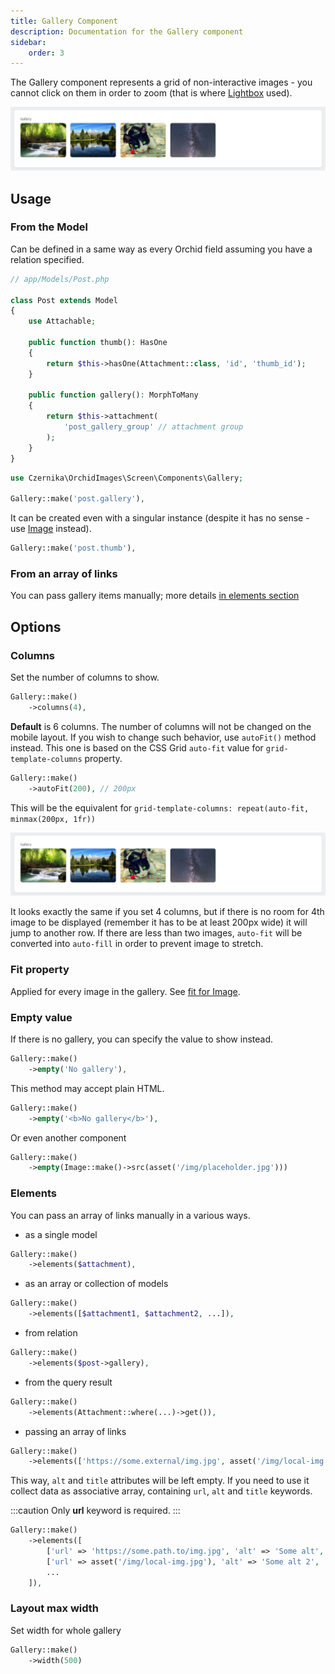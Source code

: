 ```yaml
---
title: Gallery Component
description: Documentation for the Gallery component
sidebar:
    order: 3
---
```


The Gallery component represents a grid of non-interactive images - you cannot click on them in order to zoom (that is where [Lightbox](/orchid-image-components/usage/lightbox) used).

![Four images in a row in a six columns grid](../../../assets/gallery-default.webp)

## Usage

### From the Model

Can be defined in a same way as every Orchid field assuming you have a relation specified.

```php
// app/Models/Post.php

class Post extends Model
{
    use Attachable;

    public function thumb(): HasOne
    {
        return $this->hasOne(Attachment::class, 'id', 'thumb_id');
    }

    public function gallery(): MorphToMany
    {
        return $this->attachment(
            'post_gallery_group' // attachment group
        );
    }
}
```

```php
use Czernika\OrchidImages\Screen\Components\Gallery;

Gallery::make('post.gallery'),
```

It can be created even with a singular instance (despite it has no sense - use [Image](/orchid-image-components/usage/image) instead).

```php
Gallery::make('post.thumb'),
```

### From an array of links

You can pass gallery items manually; more details [in elements section](#elements)

## Options

### Columns

Set the number of columns to show.

```php
Gallery::make()
    ->columns(4),
```

**Default** is 6 columns. The number of columns will not be changed on the mobile layout. If you wish to change such behavior, use `autoFit()` method instead. This one is based on the CSS Grid `auto-fit` value for `grid-template-columns` property.

```php
Gallery::make()
    ->autoFit(200), // 200px
```

This will be the equivalent for `grid-template-columns: repeat(auto-fit, minmax(200px, 1fr))`

![Four images in a row](../../../assets/gallery-default.webp)

It looks exactly the same if you set 4 columns, but if there is no room for 4th image to be displayed (remember it has to be at least 200px wide) it will jump to another row. If there are less than two images, `auto-fit` will be converted into `auto-fill` in order to prevent image to stretch.

### Fit property

Applied for every image in the gallery. See [fit for Image](/orchid-image-components/usage/image#fit-property).

### Empty value

If there is no gallery, you can specify the value to show instead.

```php
Gallery::make()
    ->empty('No gallery'),
```

This method may accept plain HTML.

```php
Gallery::make()
    ->empty('<b>No gallery</b>'),
```

Or even another component

```php
Gallery::make()
    ->empty(Image::make()->src(asset('/img/placeholder.jpg')))
```

### Elements

You can pass an array of links manually in a various ways.

- as a single model

```php
Gallery::make()
    ->elements($attachment),
```

- as an array or collection of models
    
```php
Gallery::make()
    ->elements([$attachment1, $attachment2, ...]),
```

- from relation

```php
Gallery::make()
    ->elements($post->gallery),
```

- from the query result

```php
Gallery::make()
    ->elements(Attachment::where(...)->get()),
```

- passing an array of links

```php
Gallery::make()
    ->elements(['https://some.external/img.jpg', asset('/img/local-img.jpg')]),
```

This way, `alt` and `title` attributes will be left empty. If you need to use it collect data as associative array, containing `url`, `alt` and `title` keywords.

:::caution
Only **url** keyword is required.
::: 

```php
Gallery::make()
    ->elements([
        ['url' => 'https://some.path.to/img.jpg', 'alt' => 'Some alt', 'title' => 'Some title'],
        ['url' => asset('/img/local-img.jpg'), 'alt' => 'Some alt 2', 'title' => 'Some title 2'],
        ...
    ]),
```

### Layout max width

Set width for whole gallery

```php
Gallery::make()
    ->width(500)
```
